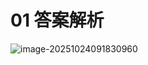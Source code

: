 # 01 答案解析

![image-20251024091830960](C:\Users\Administrator\AppData\Roaming\Typora\typora-user-images\image-20251024091830960.png)
